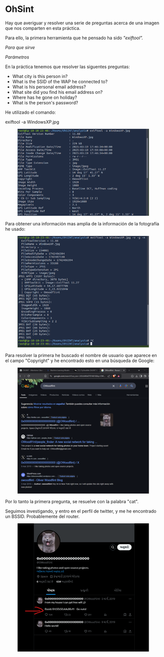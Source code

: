 # OhSint

Hay que averiguar y resolver una serie de preguntas acerca de una imagen que nos comparten en esta práctica.

Para ello, la primera herramienta que he pensado ha  sido _"exiftool"._

_Para que sirve_

_Parámetros_



En la práctica tenemos que resolver las siguentes preguntas:

* What city is this person in?
* What is the SSID of the WAP he connected to?
* What is his personal email address?
* What site did you find his email address on?
* Where has he gone on holiday?
* What is the person's password?

He utilizado el comando:

exiftool -a WindowsXP.jpg

<figure><img src="../.gitbook/assets/image (22).png" alt=""><figcaption></figcaption></figure>

Para obtener una información mas amplia de la información de la fotografía he usado:

<figure><img src="../.gitbook/assets/image (4) (1) (1).png" alt=""><figcaption></figcaption></figure>

Para resolver la primera he buscado el nombre de usuario que aparece en el campo "Copyright" y he encontrado esto en una búsqueda de Google:

<figure><img src="../.gitbook/assets/image (5) (1) (1).png" alt=""><figcaption></figcaption></figure>

Por lo tanto la primera pregunta, se resuelve con la palabra "cat".

Seguimos investigando, y entro en el perfil de twitter, y me he encontrado un BSSID. Probablemente del router.

<figure><img src="../.gitbook/assets/image (6) (1) (1).png" alt=""><figcaption></figcaption></figure>

